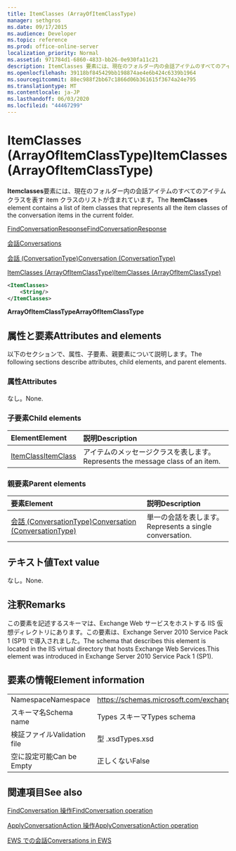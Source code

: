```yaml
---
title: ItemClasses (ArrayOfItemClassType)
manager: sethgros
ms.date: 09/17/2015
ms.audience: Developer
ms.topic: reference
ms.prod: office-online-server
localization_priority: Normal
ms.assetid: 971784d1-6860-4833-bb26-0e930fa11c21
description: ItemClasses 要素には、現在のフォルダー内の会話アイテムのすべてのアイテムクラスを表す item クラスのリストが含まれています。
ms.openlocfilehash: 39118bf845429bb198874ae4e6b424c6339b1964
ms.sourcegitcommit: 88ec988f2bb67c1866d06b361615f3674a24e795
ms.translationtype: MT
ms.contentlocale: ja-JP
ms.lasthandoff: 06/03/2020
ms.locfileid: "44467299"
---
```

# <a name="itemclasses-arrayofitemclasstype"></a><span data-ttu-id="a6523-103">ItemClasses (ArrayOfItemClassType)</span><span class="sxs-lookup"><span data-stu-id="a6523-103">ItemClasses (ArrayOfItemClassType)</span></span>

<span data-ttu-id="a6523-104">**Itemclasses**要素には、現在のフォルダー内の会話アイテムのすべてのアイテムクラスを表す item クラスのリストが含まれています。</span><span class="sxs-lookup"><span data-stu-id="a6523-104">The **ItemClasses** element contains a list of item classes that represents all the item classes of the conversation items in the current folder.</span></span> 
  
[<span data-ttu-id="a6523-105">FindConversationResponse</span><span class="sxs-lookup"><span data-stu-id="a6523-105">FindConversationResponse</span></span>](findconversationresponse.md)
  
[<span data-ttu-id="a6523-106">会話</span><span class="sxs-lookup"><span data-stu-id="a6523-106">Conversations</span></span>](conversations-ex15websvcsotherref.md)
  
[<span data-ttu-id="a6523-107">会話 (ConversationType)</span><span class="sxs-lookup"><span data-stu-id="a6523-107">Conversation (ConversationType)</span></span>](conversation-conversationtype.md)
  
[<span data-ttu-id="a6523-108">ItemClasses (ArrayOfItemClassType)</span><span class="sxs-lookup"><span data-stu-id="a6523-108">ItemClasses (ArrayOfItemClassType)</span></span>](itemclasses-arrayofitemclasstype.md)
  
```XML
<ItemClasses>
    <String/>
</ItemClasses>
```

 <span data-ttu-id="a6523-109">**ArrayOfItemClassType**</span><span class="sxs-lookup"><span data-stu-id="a6523-109">**ArrayOfItemClassType**</span></span>
## <a name="attributes-and-elements"></a><span data-ttu-id="a6523-110">属性と要素</span><span class="sxs-lookup"><span data-stu-id="a6523-110">Attributes and elements</span></span>

<span data-ttu-id="a6523-111">以下のセクションで、属性、子要素、親要素について説明します。</span><span class="sxs-lookup"><span data-stu-id="a6523-111">The following sections describe attributes, child elements, and parent elements.</span></span>
  
### <a name="attributes"></a><span data-ttu-id="a6523-112">属性</span><span class="sxs-lookup"><span data-stu-id="a6523-112">Attributes</span></span>

<span data-ttu-id="a6523-113">なし。</span><span class="sxs-lookup"><span data-stu-id="a6523-113">None.</span></span>
  
### <a name="child-elements"></a><span data-ttu-id="a6523-114">子要素</span><span class="sxs-lookup"><span data-stu-id="a6523-114">Child elements</span></span>

|<span data-ttu-id="a6523-115">**Element**</span><span class="sxs-lookup"><span data-stu-id="a6523-115">**Element**</span></span>|<span data-ttu-id="a6523-116">**説明**</span><span class="sxs-lookup"><span data-stu-id="a6523-116">**Description**</span></span>|
|:-----|:-----|
|[<span data-ttu-id="a6523-117">ItemClass</span><span class="sxs-lookup"><span data-stu-id="a6523-117">ItemClass</span></span>](itemclass.md) <br/> |<span data-ttu-id="a6523-118">アイテムのメッセージクラスを表します。</span><span class="sxs-lookup"><span data-stu-id="a6523-118">Represents the message class of an item.</span></span>  <br/> |
   
### <a name="parent-elements"></a><span data-ttu-id="a6523-119">親要素</span><span class="sxs-lookup"><span data-stu-id="a6523-119">Parent elements</span></span>

|<span data-ttu-id="a6523-120">**要素**</span><span class="sxs-lookup"><span data-stu-id="a6523-120">**Element**</span></span>|<span data-ttu-id="a6523-121">**説明**</span><span class="sxs-lookup"><span data-stu-id="a6523-121">**Description**</span></span>|
|:-----|:-----|
|[<span data-ttu-id="a6523-122">会話 (ConversationType)</span><span class="sxs-lookup"><span data-stu-id="a6523-122">Conversation (ConversationType)</span></span>](conversation-conversationtype.md) <br/> |<span data-ttu-id="a6523-123">単一の会話を表します。</span><span class="sxs-lookup"><span data-stu-id="a6523-123">Represents a single conversation.</span></span>  <br/> |
   
## <a name="text-value"></a><span data-ttu-id="a6523-124">テキスト値</span><span class="sxs-lookup"><span data-stu-id="a6523-124">Text value</span></span>

<span data-ttu-id="a6523-125">なし。</span><span class="sxs-lookup"><span data-stu-id="a6523-125">None.</span></span>
  
## <a name="remarks"></a><span data-ttu-id="a6523-126">注釈</span><span class="sxs-lookup"><span data-stu-id="a6523-126">Remarks</span></span>

<span data-ttu-id="a6523-127">この要素を記述するスキーマは、Exchange Web サービスをホストする IIS 仮想ディレクトリにあります。この要素は、Exchange Server 2010 Service Pack 1 (SP1) で導入されました。</span><span class="sxs-lookup"><span data-stu-id="a6523-127">The schema that describes this element is located in the IIS virtual directory that hosts Exchange Web Services.This element was introduced in Exchange Server 2010 Service Pack 1 (SP1).</span></span>
  
## <a name="element-information"></a><span data-ttu-id="a6523-128">要素の情報</span><span class="sxs-lookup"><span data-stu-id="a6523-128">Element information</span></span>

|||
|:-----|:-----|
|<span data-ttu-id="a6523-129">Namespace</span><span class="sxs-lookup"><span data-stu-id="a6523-129">Namespace</span></span>  <br/> |https://schemas.microsoft.com/exchange/services/2006/types  <br/> |
|<span data-ttu-id="a6523-130">スキーマ名</span><span class="sxs-lookup"><span data-stu-id="a6523-130">Schema name</span></span>  <br/> |<span data-ttu-id="a6523-131">Types スキーマ</span><span class="sxs-lookup"><span data-stu-id="a6523-131">Types schema</span></span>  <br/> |
|<span data-ttu-id="a6523-132">検証ファイル</span><span class="sxs-lookup"><span data-stu-id="a6523-132">Validation file</span></span>  <br/> |<span data-ttu-id="a6523-133">型 .xsd</span><span class="sxs-lookup"><span data-stu-id="a6523-133">Types.xsd</span></span>  <br/> |
|<span data-ttu-id="a6523-134">空に設定可能</span><span class="sxs-lookup"><span data-stu-id="a6523-134">Can be Empty</span></span>  <br/> |<span data-ttu-id="a6523-135">正しくない</span><span class="sxs-lookup"><span data-stu-id="a6523-135">False</span></span>  <br/> |
   
## <a name="see-also"></a><span data-ttu-id="a6523-136">関連項目</span><span class="sxs-lookup"><span data-stu-id="a6523-136">See also</span></span>



[<span data-ttu-id="a6523-137">FindConversation 操作</span><span class="sxs-lookup"><span data-stu-id="a6523-137">FindConversation operation</span></span>](findconversation-operation.md)
  
[<span data-ttu-id="a6523-138">ApplyConversationAction 操作</span><span class="sxs-lookup"><span data-stu-id="a6523-138">ApplyConversationAction operation</span></span>](applyconversationaction-operation.md)


[<span data-ttu-id="a6523-139">EWS での会話</span><span class="sxs-lookup"><span data-stu-id="a6523-139">Conversations in EWS</span></span>](https://msdn.microsoft.com/library/91e64629-db6c-4c94-9dcb-d386232e8467%28Office.15%29.aspx)

